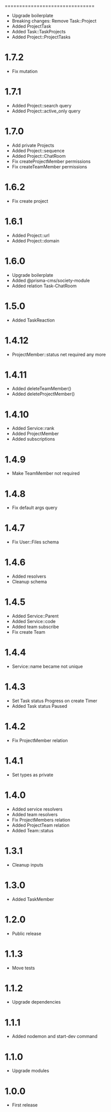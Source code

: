 ===============================
- Upgrade boilerplate
- Breaking changes: Remove Task::Project
- Added ProjectTask
- Added Task::TaskProjects
- Added Project::ProjectTasks

1.7.2
===============================
- Fix mutation

1.7.1
===============================
- Added Project::search query
- Added Project::active_only query

1.7.0
===============================
- Add private Projects
- Added Project::sequence
- Added Project::ChatRoom
- Fix createProjectMember permissions
- Fix createTeamMember permissions

1.6.2
===============================
- Fix create project

1.6.1
===============================
- Added Project::url
- Added Project::domain

1.6.0
===============================
- Upgrade boilerplate
- Added @prisma-cms/society-module
- Added relation Task-ChatRoom

1.5.0
===============================
- Added TaskReaction

1.4.12
===============================
- ProjectMember::status net required any more

1.4.11
===============================
- Added deleteTeamMember()
- Added deleteProjectMember()

1.4.10
===============================
- Added Service::rank
- Added ProjectMember
- Added subscriptions

1.4.9
===============================
- Make TeamMember not required

1.4.8
===============================
- Fix default args query

1.4.7
===============================
- Fix User::Files schema

1.4.6
===============================
- Added resolvers
- Cleanup schema

1.4.5
===============================
- Added Service::Parent
- Added Service::code
- Added team subscribe
- Fix create Team

1.4.4
===============================
- Service::name became not unique

1.4.3
===============================
- Set Task status Progress on create Timer
- Added Task status Paused

1.4.2
===============================
- Fix ProjectMember relation

1.4.1
===============================
- Set types as private

1.4.0
===============================
- Added service resolvers
- Added team resolvers
- Fix ProjectMembers relation
- Added ProjectTeam relation
- Added Team::status

1.3.1
===============================
- Cleanup inputs

1.3.0
===============================
- Added TaskMember

1.2.0
===============================
- Public release

1.1.3
===============================
- Move tests

1.1.2
===============================
- Upgrade dependencies

1.1.1
===============================
- Added nodemon and start-dev command

1.1.0
===============================
- Upgrade modules

1.0.0
===============================
- First release
